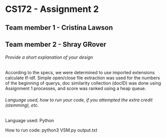 # CS172 - Assignment 2

## Team member 1 - Cristina Lawson
## Team member 2 - Shray GRover

###### Provide a short explanation of your design

According to the specs, we were determined to use imported extensions calculate tf-idf. Simple open/close file extraction was used for the numbers of the beginning of querys, doc similarity collection (docID) was done using Assignment 1 processes, and score was ranked using a heap queue.

###### Language used, how to run your code, if you attempted the extra credit (stemming), etc. 

Language used: Python

How to run code: python3 VSM.py output.txt
